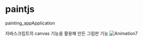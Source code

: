 # paintjs
painting_appApplication

자바스크립트의 canvas 기능을 활용해 만든 그림판 기능
![Animation7](https://user-images.githubusercontent.com/64897060/167291328-f8befc5c-8b91-4989-bf9a-ba6cde715c04.gif)
